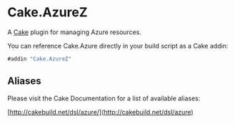 # Cake.AzureZ
A [Cake](http://cakebuild.net) plugin for managing Azure resources.

You can reference Cake.Azure directly in your build script as a Cake addin:

```csharp
#addin "Cake.AzureZ"
```

## Aliases

Please visit the Cake Documentation for a list of available aliases:

[http://cakebuild.net/dsl/azure/](http://cakebuild.net/dsl/azure)
